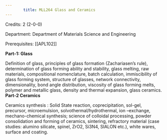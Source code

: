 ```yaml
---
        title: MLL264 Glass and Ceramics
---
```

Credits: 2 (2-0-0)

Department: Department of Materials Science and Engineering

Prerequisites: [[APL102]]


**Part-1: Glass**

Definition of glass, principles of glass formation (Zachariasen’s rule), determination of glass forming ability and stability, glass melting, raw materials, compositional nomenclature, batch calculation, immiscibility of glass forming system, structure of glasses, network connectivity, dimensionality, bond angle distribution, viscosity of glass forming melts, polymer and metallic glass, density and thermal expansion, glass ceramics.
**Part-2 Ceramics**

Ceramics synthesis : Solid State reaction, coprecipitation, sol-gel, precursor, microemulsion, solvothermal/hydrothermal, ion –exchange, mechano-chemical synthesis; science of colloidal processing, powder consolidation and forming of ceramics, sintering, refractory material (case studies: alumino silicate, spinel, ZrO2, Si3N4, SIALON etc.), white wares, surface and coating.